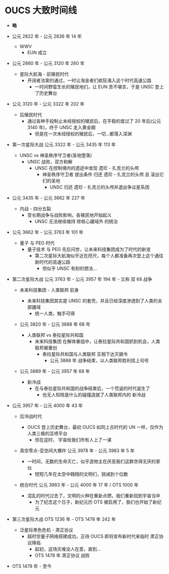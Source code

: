 # OUCS 大致时间线

- **略**

- 公元 2822 年 - 公元 2836 年 14 年

  - WWV
    - EUN 成立

- 公元 2860 年 - 公元 3120 年 260 年

  - 星际大航海 - 前殖民时代
    - 开阔者法案的通过，一时让淘金者们疯狂涌入这个时代高速公路
      - 一时间野蛮生长的殖民地们，让 EUN 苦不堪言，于是 UNSC 登上了历史舞台

- 公元 3120 年 - 公元 3322 年 202 年

  - 后殖民时代
    - 通过各种手段制止未经授权的殖民后，在平稳的度过了 20 年后(公元 3140 年)，终于 UNSC 走入黄金期
      - 但是在一次未经授权的殖民后，一切...都落入深渊

- 第一次星际大战 公元 3322 年 - 公元 3435 年 113 年

  - UNSC vs 神圣秩序守卫者(圣地堕落)
    - UNSC 战败，双方和解
      - UNSC 在控制境内的遗迹中发现 遗珍 - 扎克兰的头颅
        - 神圣秩序守卫者 提出条件 归还 遗珍 - 扎克兰的头颅 且 滚出它们的圣地
          - UNSC 归还 遗珍 - 扎克兰的头颅并退出争议星系团

- 公元 3435 年 - 公元 3662 年 227 年

  - 内战 - 四分五裂
    - 受长期战争与战败影响，各殖民地开始起义
      - UNSC 无法继续维持 除核心疆域外 的统治

- 公元 3662 年 - 公元 3763 年 101 年

  - 量子 与 PEG 时代
    - 量子技术 与 PEG 先后问世，让未来科技集团成为了时代的新宠
      - 第二次星际大航海似乎近在咫尺，每个人都准备再次登上这个通往新时代的高速公路
        - 但似乎 UNSC 有别的想法...

- 第二次星际大战 公元 3763 年 - 公元 3957 年 194 年 - 又称 双 68 战争

  - 未来科技集团 - 人类联邦 前身

    - 未来科技集团其实是 UNSC 的套壳，并且已经深度渗透到了人类的全部疆域
      - 统一人类，触手可得

  - 公元 3820 年 - 公元 3888 年 68 年

    - 人类联邦 vs 泰拉星际共和国
      - 未来科技集团 在解体重组中，让泰拉星际共和国抓到机会，人类联邦被重创
        - 泰拉星际共和国与人类联邦 互相下达灭据令
          - 公元 3888 年 战争结束，以人类联邦胜利挂上句号

  - 公元 3889 年 - 公元 3957 年 68 年
    - 新冷战
      - 在与泰拉星际共和国的战争结束后，一个荒诞的时代诞生了
        - 也无人知晓是什么的碰撞造就了人类联邦内的 新冷战

- 公元 3957 年 - 公元 4000 年 43 年
  - 后冷战时代
    - OUCS 登上历史舞台，最初 OUCS 如同上古时代的 UN 一样，仅作为人类三极的互喷平台
      - 但在这时， 宇宙给我们所有人上了一课

  - 真空零点-亚空间大爆炸 公元 3978 年 - 公元 3983 年 5 年
    - 一时间，无数的生命灭亡，似乎造物主在厌恶我们这群贪得无厌的家伙
      - 短短几年在太空中翱翔的文明们，锐减到个位数

  - 统合时代 公元 3983 年 - 公元 4000 年 17 年 / OTS 1000 年
    - 混乱的时代过去了，文明的火种在重新点燃，我们重新回到宇宙当中
      - 为了纪念这个日子，新纪元历 OTS 被启用了，我们也开始了新纪元

- 第三次星际大战 OTS 1236 年 - OTS 1478 年 242 年
  - 泛星际黑色危机 - 肃正协议
    - 超时空量子网络搭建成功，正待 OUCS 即将宣布新时代来临时 肃正协议降临
      - 起初，这场灾难没人在意，直到...
      - OTS 1478 年 肃正协议 战败

- OTS 1478 年 - 至今
